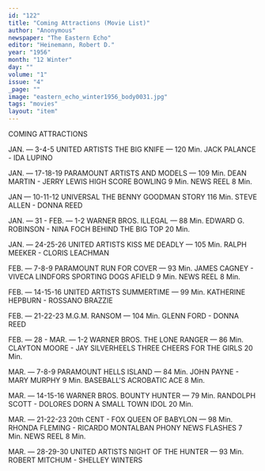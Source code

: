 ```yaml
---
id: "122"
title: "Coming Attractions (Movie List)"
author: "Anonymous"
newspaper: "The Eastern Echo"
editor: "Heinemann, Robert D."
year: "1956"
month: "12 Winter"
day: ""
volume: "1"
issue: "4"
_page: ""
image: "eastern_echo_winter1956_body0031.jpg"
tags: "movies"
layout: "item"
---
```

COMING ATTRACTIONS

JAN. — 3-4-5    UNITED ARTISTS
   THE BIG KNIFE — 120 Min.
  JACK PALANCE - IDA LUPINO

JAN. — 17-18-19     PARAMOUNT
ARTISTS AND MODELS — 109 Min.
  DEAN MARTIN - JERRY LEWIS
HIGH SCORE BOWLING     9 Min.
NEWS REEL              8 Min.

JAN — 10-11-12    UNIVERSAL
  THE BENNY GOODMAN STORY
         116 Min.
STEVE ALLEN - DONNA REED

JAN. — 31 - FEB. — 1-2     WARNER BROS.
            ILLEGAL — 88 Min.
     EDWARD G. ROBINSON - NINA FOCH
BEHIND THE BIG TOP              20 Min.

JAN. — 24-25-26    UNITED ARTISTS
    KISS ME DEADLY — 105 Min.
 RALPH MEEKER - CLORIS LEACHMAN

FEB. — 7-8-9          PARAMOUNT
    RUN FOR COVER — 93 Min.
JAMES CAGNEY - VIVECA LINDFORS
SPORTING DOGS AFIELD     9 Min.
NEWS REEL                8 Min.

FEB. — 14-15-16      UNITED ARTISTS
       SUMMERTIME — 99 Min.
KATHERINE HEPBURN - ROSSANO BRAZZIE

FEB. — 21-22-23   M.G.M.
    RANSOM — 104 Min.
GLENN FORD - DONNA REED

FEB. — 28 - MAR. — 1-2    WARNER BROS.
      THE LONE RANGER — 86 Min.
  CLAYTON MOORE - JAY SILVERHEELS
THREE CHEERS FOR THE GIRLS    20 Min.

MAR. — 7-8-9            PARAMOUNT
      HELLS ISLAND — 84 Min.
JOHN PAYNE - MARY MURPHY   9 Min.
BASEBALL'S ACROBATIC ACE   8 Min.

MAR. — 14-15-16   WARNER BROS.
   BOUNTY HUNTER — 79 Min.
RANDOLPH SCOTT - DOLORES DORN
A SMALL TOWN IDOL      20 Min.

MAR. — 21-22-23    20th CENT - FOX
    QUEEN OF BABYLON — 98 Min.
RHONDA FLEMING - RICARDO MONTALBAN
PHONY NEWS FLASHES          7 Min.
NEWS REEL                   8 Min.

MAR. — 28-29-30     UNITED ARTISTS
  NIGHT OF THE HUNTER — 93 Min.
ROBERT MITCHUM - SHELLEY WINTERS
